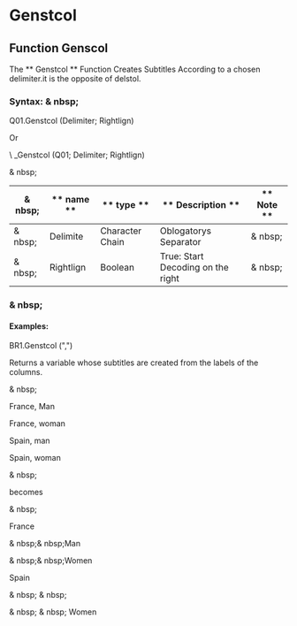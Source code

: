 # Genstcol

## Function Genscol

The ** Genstcol ** Function Creates Subtitles According to a chosen delimiter.it is the opposite of delstol.

### Syntax: & nbsp;

Q01.Genstcol (Delimiter; Rightlign)

Or

\ _Genstcol (Q01; Delimiter; Rightlign)

& nbsp;

| & nbsp; | ** name ** | ** type ** | ** Description ** | ** Note ** |
| --- | --- | --- | --- | --- |
| & nbsp; | Delimite | Character Chain | Oblogatorys Separator | & nbsp; |
| & nbsp; | Rightlign | Boolean | True: Start Decoding on the right | & nbsp; |

### & nbsp;

#### Examples:

BR1.Genstcol (",")

Returns a variable whose subtitles are created from the labels of the columns.

& nbsp;

France, Man

France, woman

Spain, man

Spain, woman

& nbsp;

becomes

& nbsp;

France

& nbsp;& nbsp;Man

& nbsp;& nbsp;Women

Spain

& nbsp; & nbsp;

& nbsp; & nbsp; Women